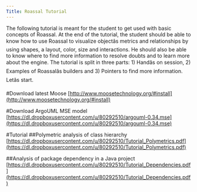 ```yaml
---
Title: Roassal Tutorial
---
```


The following tutorial is meant for the student to get used with basic concepts of Roassal. At the end of the tutorial, the student should be able to know how to use Roassal to visualize objectâs metrics and relationships by using shapes, a layout, color, size and interactions. He should also be able to know where to find more information to resolve doubts and to learn more about the engine. The tutorial is split in three parts: 1) Handâs on session, 2) Examples of Roassalâs builders and 3) Pointers to find more information. Letâs start.

#Download latest Moose
[http://www.moosetechnology.org/#install](http://www.moosetechnology.org/#install)

#Download ArgoUML MSE model
[https://dl.dropboxusercontent.com/u/80292510/argouml-0.34.mse](https://dl.dropboxusercontent.com/u/80292510/argouml-0.34.mse)

#Tutorial 
##Polymetric analysis of class hierarchy
[https://dl.dropboxusercontent.com/u/80292510/Tutorial_Polymetrics.pdf](https://dl.dropboxusercontent.com/u/80292510/Tutorial_Polymetrics.pdf)

##Analysis of package dependency in a Java project
[https://dl.dropboxusercontent.com/u/80292510/Tutorial_Dependencies.pdf](https://dl.dropboxusercontent.com/u/80292510/Tutorial_Dependencies.pdf)
